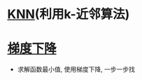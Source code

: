 # [KNN](https://github.com/Zahirgeek/DailyLife/tree/master/Machine_Learning/KNN)(利用k-近邻算法)
# [梯度下降](https://github.com/Zahirgeek/DailyLife/blob/master/Machine_Learning/%E6%A2%AF%E5%BA%A6%E4%B8%8B%E9%99%8D.ipynb)
- 求解函数最小值, 使用梯度下降, 一步一步找
